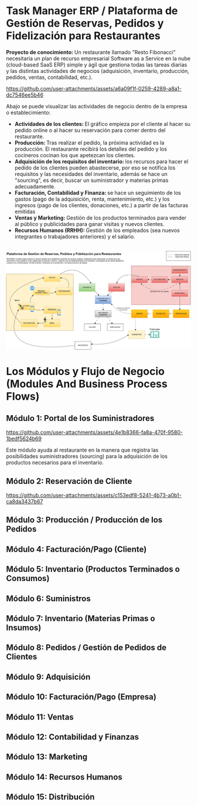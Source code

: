 # Task Manager ERP / Plataforma de Gestión de Reservas, Pedidos y Fidelización para Restaurantes

<b>Proyecto de conocimiento: </b> Un restaurante llamado "Resto Fibonacci" necesitaría un plan de recurso empresarial Software as a Service en la nube (cloud-based SaaS ERP) simple y ágil que gestiona todas las tareas diarias y las distintas actividades de negocios (adquisición, inventario, producción, pedidos, ventas, contabilidad, etc.).

https://github.com/user-attachments/assets/a6a09f1f-0259-4289-a8a1-dc7546ee5b46

Abajo se puede visualizar las actividades de negocio dentro de la empresa o establecimiento: 
<ul>
  <li><b>Actividades de los clientes: </b>El gráfico empieza por el cliente al hacer su pedido online o al hacer su reservación para comer dentro del restaurante.</li>
  <li><b>Producción: </b>Tras realizar el pedido, la próxima actividad es la producción. El restaurante recibirá los detalles del pedido y los cocineros cocinan los que apetezcan los clientes.</li>
  <li><b>Adquisición de los requisitos del inventario: </b>los recursos para hacer el pedido de los clientes pueden abastecerse, por eso se notifica los requisitos y las necesidades del inventario, además se hace un "sourcing", es decir, buscar un suministrador y materias primas adecuadamente.</b></li>
  <li><b>Facturación, Contabilidad y Finanza: </b>se hace un seguimiento de los gastos (pago de la adquisición, renta, mantenimiento, etc.) y los ingresos (pago de los clientes, donaciones, etc.) a partir de las facturas emitidas </li>
  <li><b>Ventas y Marketing: </b> Gestión de los productos terminados para vender al público y publicidades para ganar visitas y nuevos clientes.</li>
  <li><b>Recursos Humanos (RRHH): </b> Gestión de los empleados (sea nuevos integrantes o trabajadores anteriores) y el salario.</li>
</ul>
<br>
<img src="./graph1.png" />

# Los Módulos y Flujo de Negocio (Modules And Business Process Flows) 
## Módulo 1: Portal de los Suministradores

https://github.com/user-attachments/assets/4e1b8366-fa8a-470f-9580-1bedf5624b69

Este módulo ayuda al restaurante en la manera que registra las posibilidades suministradores (sourcing) para la adquisición de los productos necesarios para el inventario.  

## Módulo 2: Reservación de Cliente

https://github.com/user-attachments/assets/c153edf8-5241-4b73-a0b1-ca8da3437b67
## Módulo 3: Producción / Producción de los Pedidos 
## Módulo 4: Facturación/Pago (Cliente)
## Módulo 5: Inventario (Productos Terminados o Consumos)
## Módulo 6: Suministros
## Módulo 7: Inventario (Materias Primas o Insumos) 
## Módulo 8: Pedidos / Gestión de Pedidos de Clientes 
## Módulo 9: Adquisición
## Módulo 10: Facturación/Pago (Empresa) 
## Módulo 11: Ventas 
## Módulo 12: Contabilidad y Finanzas
## Módulo 13: Marketing 
## Módulo 14: Recursos Humanos
## Módulo 15: Distribución

